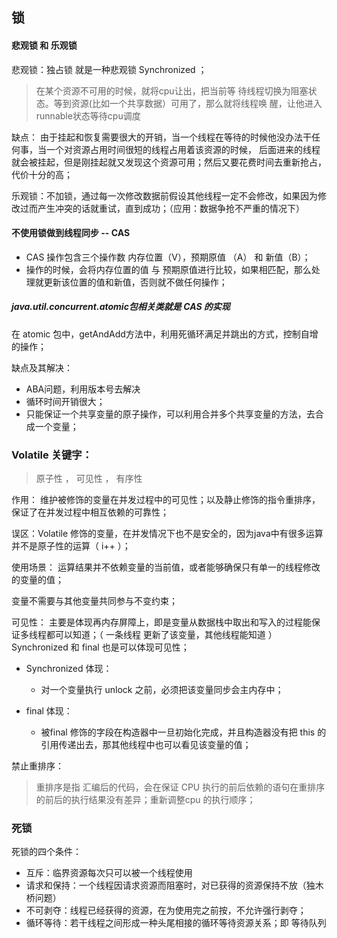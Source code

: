 ## 锁

#### 悲观锁 和  乐观锁
悲观锁：独占锁 就是一种悲观锁 Synchronized ；
> 在某个资源不可用的时候，就将cpu让出，把当前等 待线程切换为阻塞状态。等到资源(比如一个共享数据）可用了，那么就将线程唤 醒，让他进入runnable状态等待cpu调度

缺点：
由于挂起和恢复需要很大的开销，当一个线程在等待的时候他没办法干任何事，当一个对资源占用时间很短的线程占用着该资源的时候，
后面进来的线程就会被挂起，但是刚挂起就又发现这个资源可用；然后又要花费时间去重新抢占，代价十分的高；

乐观锁：不加锁，通过每一次修改数据前假设其他线程一定不会修改，如果因为修改过而产生冲突的话就重试，直到成功；（应用：数据争抢不严重的情况下）

#### 不使用锁做到线程同步 -- CAS
+ CAS 操作包含三个操作数  内存位置（V），预期原值 （A） 和  新值（B）；
+ 操作的时候，会将内存位置的值 与 预期原值进行比较，如果相匹配，那么处理就更新该位置的值和新值，否则就不做任何操作；

##### java.util.concurrent.atomic包相关类就是	CAS 的实现

在 atomic 包中，getAndAdd方法中，利用死循环满足并跳出的方式，控制自增的操作；

缺点及其解决：
+ ABA问题，利用版本号去解决
+ 循环时间开销很大；
+ 只能保证一个共享变量的原子操作，可以利用合并多个共享变量的方法，去合成一个变量；

### Volatile 关键字：
> 原子性 ， 可见性 ， 有序性

作用： 维护被修饰的变量在并发过程中的可见性；以及静止修饰的指令重排序，保证了在并发过程中相互依赖的可靠性；

误区：Volatile 修饰的变量，在并发情况下也不是安全的，因为java中有很多运算并不是原子性的运算（ i++ ）；

使用场景：
运算结果并不依赖变量的当前值，或者能够确保只有单一的线程修改的变量的值；

变量不需要与其他变量共同参与不变约束；

可见性：
主要是体现再内存屏障上，即是变量从数据栈中取出和写入的过程能保证多线程都可以知道；（ 一条线程 更新了该变量，其他线程能知道 ）
Synchronized 和 final 也是可以体现可见性；

+ Synchronized 体现：
	+ 对一个变量执行 unlock 之前，必须把该变量同步会主内存中；

+ final 体现：
	+ 被final 修饰的字段在构造器中一旦初始化完成，并且构造器没有把 this 的引用传递出去，那其他线程中也可以看见该变量的值；

禁止重排序：
> 重排序是指 汇编后的代码，会在保证 CPU 执行的前后依赖的语句在重排序的前后的执行结果没有差异；重新调整cpu 的执行顺序；



### 死锁
死锁的四个条件：
+ 互斥：临界资源每次只可以被一个线程使用
+ 请求和保持：一个线程因请求资源而阻塞时，对已获得的资源保持不放（独木桥问题）
+ 不可剥夺：线程已经获得的资源，在为使用完之前按，不允许强行剥夺；
+ 循环等待：若干线程之间形成一种头尾相接的循环等待资源关系；即 等待队列







